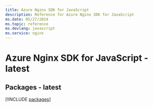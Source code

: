 ```yaml
---
title: Azure Nginx SDK for JavaScript
description: Reference for Azure Nginx SDK for JavaScript
ms.date: 05/27/2024
ms.topic: reference
ms.devlang: javascript
ms.service: nginx
---
```

# Azure Nginx SDK for JavaScript - latest
## Packages - latest
[!INCLUDE [packages](nginx-index.md)]